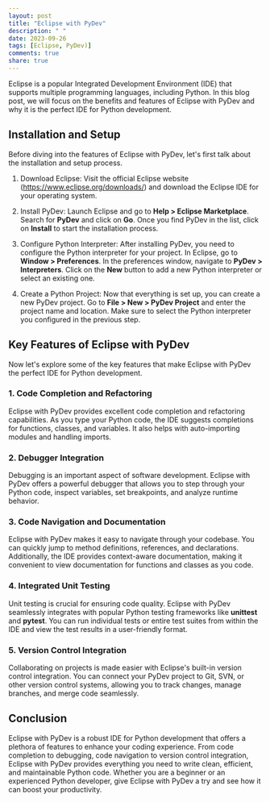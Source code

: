 ```yaml
---
layout: post
title: "Eclipse with PyDev"
description: " "
date: 2023-09-26
tags: [Eclipse, PyDev)]
comments: true
share: true
---
```

Eclipse is a popular Integrated Development Environment (IDE) that supports multiple programming languages, including Python. In this blog post, we will focus on the benefits and features of Eclipse with PyDev and why it is the perfect IDE for Python development.

## Installation and Setup
Before diving into the features of Eclipse with PyDev, let's first talk about the installation and setup process.

1. Download Eclipse: Visit the official Eclipse website (https://www.eclipse.org/downloads/) and download the Eclipse IDE for your operating system.

2. Install PyDev: Launch Eclipse and go to **Help > Eclipse Marketplace**. Search for **PyDev** and click on **Go**. Once you find PyDev in the list, click on **Install** to start the installation process.

3. Configure Python Interpreter: After installing PyDev, you need to configure the Python interpreter for your project. In Eclipse, go to **Window > Preferences**. In the preferences window, navigate to **PyDev > Interpreters**. Click on the **New** button to add a new Python interpreter or select an existing one.

4. Create a Python Project: Now that everything is set up, you can create a new PyDev project. Go to **File > New > PyDev Project** and enter the project name and location. Make sure to select the Python interpreter you configured in the previous step.

## Key Features of Eclipse with PyDev
Now let's explore some of the key features that make Eclipse with PyDev the perfect IDE for Python development.

### 1. Code Completion and Refactoring
Eclipse with PyDev provides excellent code completion and refactoring capabilities. As you type your Python code, the IDE suggests completions for functions, classes, and variables. It also helps with auto-importing modules and handling imports.

### 2. Debugger Integration
Debugging is an important aspect of software development. Eclipse with PyDev offers a powerful debugger that allows you to step through your Python code, inspect variables, set breakpoints, and analyze runtime behavior.

### 3. Code Navigation and Documentation
Eclipse with PyDev makes it easy to navigate through your codebase. You can quickly jump to method definitions, references, and declarations. Additionally, the IDE provides context-aware documentation, making it convenient to view documentation for functions and classes as you code.

### 4. Integrated Unit Testing
Unit testing is crucial for ensuring code quality. Eclipse with PyDev seamlessly integrates with popular Python testing frameworks like **unittest** and **pytest**. You can run individual tests or entire test suites from within the IDE and view the test results in a user-friendly format.

### 5. Version Control Integration
Collaborating on projects is made easier with Eclipse's built-in version control integration. You can connect your PyDev project to Git, SVN, or other version control systems, allowing you to track changes, manage branches, and merge code seamlessly.

## Conclusion
Eclipse with PyDev is a robust IDE for Python development that offers a plethora of features to enhance your coding experience. From code completion to debugging, code navigation to version control integration, Eclipse with PyDev provides everything you need to write clean, efficient, and maintainable Python code. Whether you are a beginner or an experienced Python developer, give Eclipse with PyDev a try and see how it can boost your productivity.

[//]: # (hashtags: #Eclipse #PyDev)